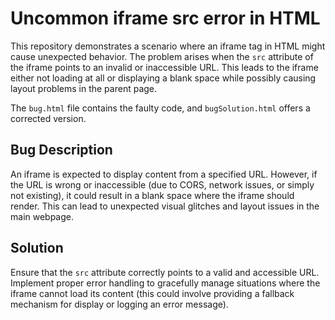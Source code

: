 # Uncommon iframe src error in HTML

This repository demonstrates a scenario where an iframe tag in HTML might cause unexpected behavior.  The problem arises when the `src` attribute of the iframe points to an invalid or inaccessible URL. This leads to the iframe either not loading at all or displaying a blank space while possibly causing layout problems in the parent page.

The `bug.html` file contains the faulty code, and `bugSolution.html` offers a corrected version.

## Bug Description

An iframe is expected to display content from a specified URL. However, if the URL is wrong or inaccessible (due to CORS, network issues, or simply not existing), it could result in a blank space where the iframe should render. This can lead to unexpected visual glitches and layout issues in the main webpage.

## Solution

Ensure that the `src` attribute correctly points to a valid and accessible URL.  Implement proper error handling to gracefully manage situations where the iframe cannot load its content (this could involve providing a fallback mechanism for display or logging an error message).
